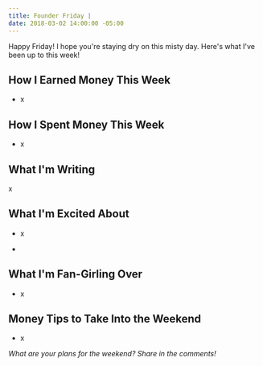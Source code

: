 ```yaml
---
title: Founder Friday |
date: 2018-03-02 14:00:00 -05:00
---
```


Happy Friday! I hope you're staying dry on this misty day. Here's what I've been up to this week!

## How I Earned Money This Week

* x

## How I Spent Money This Week

* x

## What I'm Writing

x

## What I'm Excited About

* x

* 

## What I'm Fan-Girling Over

* x

## Money Tips to Take Into the Weekend

* x

*What are your plans for the weekend? Share in the comments!*